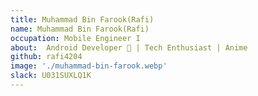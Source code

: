 ```yaml
---
title: Muhammad Bin Farook(Rafi)
name: Muhammad Bin Farook(Rafi)
occupation: Mobile Engineer I
about:  Android Developer 📱 | Tech Enthusiast | Anime
github: rafi4204
image: './muhammad-bin-farook.webp'
slack: U031SUXLQ1K
---
```

